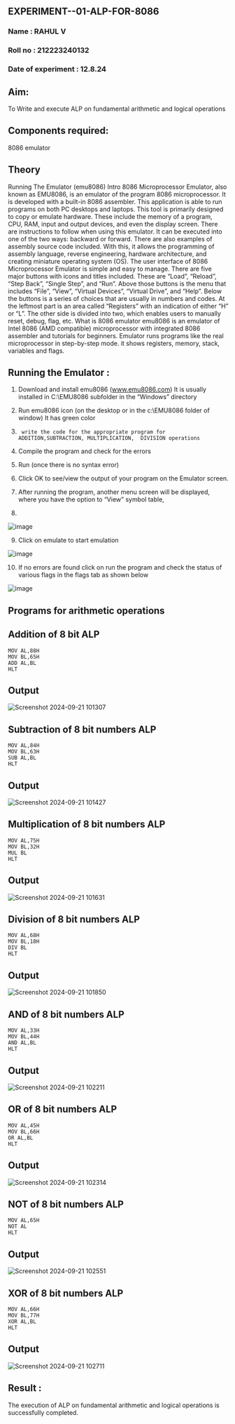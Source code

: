 ## EXPERIMENT--01-ALP-FOR-8086
### Name : RAHUL V
### Roll no : 212223240132
### Date of experiment : 12.8.24





## Aim:
To Write and execute ALP on fundamental arithmetic and logical operations
## Components required:
8086  emulator 
## Theory 
Running The Emulator (emu8086) Intro 8086 Microprocessor Emulator, also known as EMU8086, is an emulator of the program 8086 microprocessor. It is developed with a built-in 8086 assembler. This application is able to run programs on both PC desktops and laptops. This tool is primarily designed to copy or emulate hardware. These include the memory of a program, CPU, RAM, input and output devices, and even the display screen. There are instructions to follow when using this emulator. It can be executed into one of the two ways: backward or forward. There are also examples of assembly source code included. With this, it allows the programming of assembly language, reverse engineering, hardware architecture, and creating miniature operating system (OS). The user interface of 8086 Microprocessor Emulator is simple and easy to manage. There are five major buttons with icons and titles included. These are “Load”, “Reload”, “Step Back”, “Single Step”, and “Run”. Above those buttons is the menu that includes “File”, “View”, “Virtual Devices”, “Virtual Drive”, and “Help”. Below the buttons is a series of choices that are usually in numbers and codes. At the leftmost part is an area called “Registers” with an indication of either “H” or “L”. The other side is divided into two, which enables users to manually reset, debug, flag, etc. What is 8086 emulator emu8086 is an emulator of Intel 8086 (AMD compatible) microprocessor with integrated 8086 assembler and tutorials for beginners. Emulator runs programs like the real microprocessor in step-by-step mode. it shows registers, memory, stack, variables and flags.


 ## Running the Emulator :
1.	Download and install emu8086 (www.emu8086.com) It is usually installed in C:\EMU8086 subfolder in the “Windows” directory
2.	  Run  emu8086 icon (on the desktop or in the c:\EMU8086 folder of window) It has green color 
 
 
3.		write the code for the appropriate program for ADDITION,SUBTRACTION, MULTIPLICATION,  DIVISION operations 

4.	 Compile the program and check for the errors 
5.	Run (once there is no syntax error) 

6.	Click OK to see/view the output of your program on the Emulator screen. 


7.	After running the program, another menu screen will be displayed, where you have the option to “View” symbol table,
8.	 


![image](https://user-images.githubusercontent.com/36288975/189273263-d65baae9-4b8f-4723-afb3-c0ffa4052b04.png)











9.	Click on emulate to start emulation 








![image](https://user-images.githubusercontent.com/36288975/189273273-9bb36ec1-e2e8-4892-8d35-37707332bfdc.png)








10.	If no errors are found click on run the program and check the status of various flags in the flags tab as shown below 






![image](https://user-images.githubusercontent.com/36288975/189273277-113a2a33-4a40-4ff8-95a5-ecd3a1f504fe.png)







## Programs for arithmetic  operations

## Addition of 8 bit ALP 
```
MOV AL,88H
MOV BL,65H
ADD AL,BL
HLT
```

## Output  
![Screenshot 2024-09-21 101307](https://github.com/user-attachments/assets/be4fd4e6-d4ec-4c34-95d0-eef1876c2e57)

 
## Subtraction of 8 bit numbers  ALP 
```
MOV AL,84H
MOV BL,63H
SUB AL,BL
HLT
```
 
## Output  
![Screenshot 2024-09-21 101427](https://github.com/user-attachments/assets/9ba52c45-3d74-4dce-81ec-20c61f265f69)


## Multiplication of 8 bit numbers  ALP  
```
MOV AL,75H
MOV BL,32H
MUL BL
HLT
```

## Output  
![Screenshot 2024-09-21 101631](https://github.com/user-attachments/assets/0509df57-3bc1-4b8f-820a-fd90144b8733)


## Division of 8 bit numbers  ALP 
```
MOV AL,68H
MOV BL,18H
DIV BL
HLT
```

## Output  
![Screenshot 2024-09-21 101850](https://github.com/user-attachments/assets/e7767f65-e8ed-4737-a47f-75ea470f592f)

## AND of 8 bit numbers ALP
```
MOV AL,33H
MOV BL,44H
AND AL,BL
HLT
```

## Output 
![Screenshot 2024-09-21 102211](https://github.com/user-attachments/assets/e4729f46-6bf6-450d-8fe0-839b769bfac4)


## OR of 8 bit numbers ALP
```
MOV AL,45H
MOV BL,66H
OR AL,BL
HLT
```
 
## Output 
![Screenshot 2024-09-21 102314](https://github.com/user-attachments/assets/218ea819-a904-400a-85f4-0e6f41935dbe)


## NOT of 8 bit numbers ALP
```
MOV AL,65H
NOT AL
HLT
```

## Output 
![Screenshot 2024-09-21 102551](https://github.com/user-attachments/assets/f2df21b0-07b8-48c1-81d9-0f69359fa1c9)


## XOR of 8 bit numbers ALP
```
MOV AL,66H
MOV BL,77H
XOR AL,BL
HLT
```

## Output 
![Screenshot 2024-09-21 102711](https://github.com/user-attachments/assets/ab9e94e8-fd0c-47a8-9971-98a2bad967b9)


## Result :
 
The execution of ALP on fundamental arithmetic and logical operations is successfully completed.









